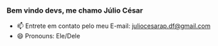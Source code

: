 ### Bem vindo devs, me chamo Júlio César

- 📫 Entrete em contato pelo meu E-mail: juliocesarap.df@gmail.com
- 😄 Pronouns: Ele/Dele
